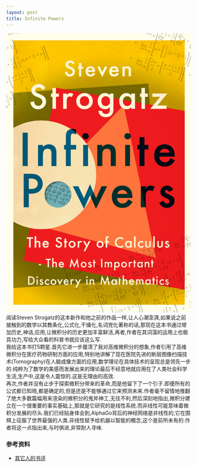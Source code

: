 ```yaml
---
layout: post
title: Infinite Powers
---
```

![Infinite Powers](/img/infinite_powers.jpg)
阅读Steven Strogatz的这本新作和他之前的作品一样,让人心潮澎湃,如果说之前接触到的数学以其教条化,公式化,干燥化,名词党化著称的话,那现在这本书通过增加历史,神话,应用,让微积分的历史更加丰富鲜活,再者,作者在其词藻的运用上也极具功力,写给大众看的科普书就应该这么写.  
我给这本书打5颗星.首先它进一步厘清了我对高维微积分的想象,作者引用了高维微积分在医疗药物研制方面的应用,特别地讲解了现在医院先进的断层图像扫描技术(Tomography)在人脑成像方面的应用,数学理论在具体技术的呈现总是领先一步的.纯粹为了数学的美感而发展出来的理论最后不经意地就应用在了人类社会科学生活,生产中,这是令人震惊的.这是无理由的高效.  
再次,作者并没有止步于探索微积分带来的革命,而是他留下了一个引子.即便所有的公式都已知晓,都是确定的,但是还是不能够通过它来预测未来.作者毫不留情地推翻了绝大多数篇幅用来渲染的微积分的鬼斧神工,无往不利,然后深刻地指出,微积分建立在一个很重要的事实基础上,那就是它研究的是线性系统.而非线性可能意味着微积分发展的尽头.我们已经贴身体会到,AlphaGo背后的神经网络是非线性的,它在围棋上征服了世界最强的人类.非线性赋予给机器以智能的概念,这个是前所未有的.作者将这一点指出来,与时俱进,非常耐人寻味.  
### 参考资料
- [其它人的书评](https://thonyc.wordpress.com/2019/10/16/calculus-for-the-curious/)
